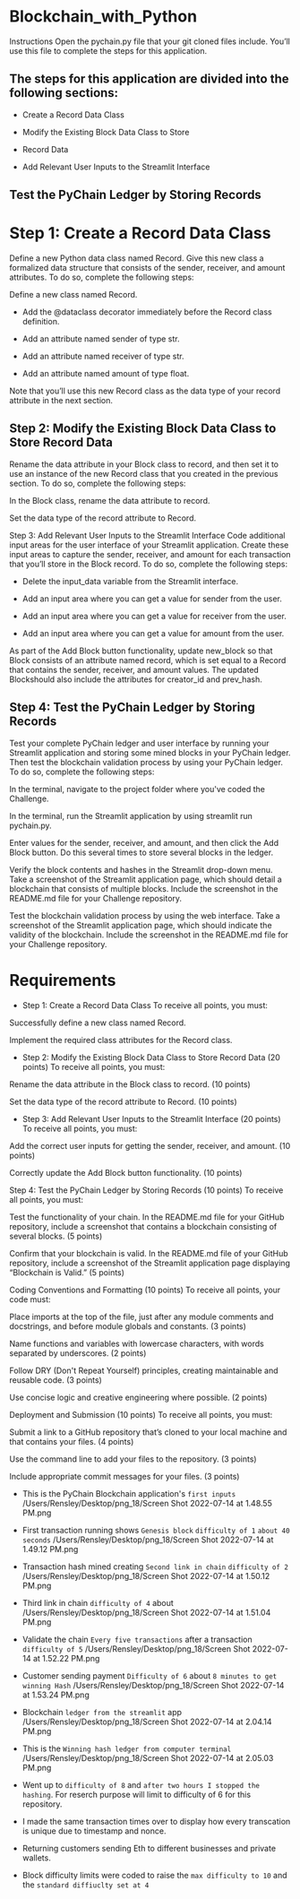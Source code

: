 # Blockchain_with_Python

Instructions
Open the pychain.py file that your git cloned files include. You’ll use this file to complete the steps for this application.

## The steps for this application are divided into the following sections:

   * Create a Record Data Class  

   * Modify the Existing Block Data Class to Store  

   * Record Data  

   * Add Relevant User Inputs to the Streamlit Interface  

## Test the PyChain Ledger by Storing Records  

# Step 1: Create a Record Data Class  

Define a new Python data class named Record. Give this new class a formalized data structure that consists of the sender, receiver, and amount attributes. To do so, complete the following steps:

Define a new class named Record.

   * Add the @dataclass decorator immediately before the Record class definition.

   * Add an attribute named sender of type str.

   * Add an attribute named receiver of type str.

   * Add an attribute named amount of type float.

Note that you’ll use this new Record class as the data type of your record attribute in the next section.

## Step 2: Modify the Existing Block Data Class to Store Record Data
Rename the data attribute in your Block class to record, and then set it to use an instance of the new Record class that you created in the previous section. To do so, complete the following steps:

In the Block class, rename the data attribute to record.

Set the data type of the record attribute to Record.

Step 3: Add Relevant User Inputs to the Streamlit Interface
Code additional input areas for the user interface of your Streamlit application. Create these input areas to capture the sender, receiver, and amount for each transaction that you’ll store in the Block record. To do so, complete the following steps:

   * Delete the input_data variable from the Streamlit interface.

   * Add an input area where you can get a value for sender from the user.

   * Add an input area where you can get a value for receiver from the user.

   * Add an input area where you can get a value for amount from the user.

As part of the Add Block button functionality, update new_block so that Block consists of an attribute named record, which is set equal to a Record that contains the sender, receiver, and amount values. The updated Blockshould also include the attributes for creator_id and prev_hash.

## Step 4: Test the PyChain Ledger by Storing Records
Test your complete PyChain ledger and user interface by running your Streamlit application and storing some mined blocks in your PyChain ledger. Then test the blockchain validation process by using your PyChain ledger. To do so, complete the following steps:

In the terminal, navigate to the project folder where you've coded the Challenge.

In the terminal, run the Streamlit application by using streamlit run pychain.py.

Enter values for the sender, receiver, and amount, and then click the Add Block button. Do this several times to store several blocks in the ledger.

Verify the block contents and hashes in the Streamlit drop-down menu. Take a screenshot of the Streamlit application page, which should detail a blockchain that consists of multiple blocks. Include the screenshot in the README.md file for your Challenge repository.

Test the blockchain validation process by using the web interface. Take a screenshot of the Streamlit application page, which should indicate the validity of the blockchain. Include the screenshot in the README.md file for your Challenge repository.

# Requirements

* Step 1: Create a Record Data Class 
To receive all points, you must:

Successfully define a new class named Record. 

Implement the required class attributes for the Record class. 

* Step 2: Modify the Existing Block Data Class to Store Record Data (20 points)
To receive all points, you must:

Rename the data attribute in the Block class to record. (10 points)

Set the data type of the record attribute to Record. (10 points)

* Step 3: Add Relevant User Inputs to the Streamlit Interface (20 points)
To receive all points, you must:

Add the correct user inputs for getting the sender, receiver, and amount. (10 points)

Correctly update the Add Block button functionality. (10 points)

Step 4: Test the PyChain Ledger by Storing Records (10 points)
To receive all points, you must:

Test the functionality of your chain. In the README.md file for your GitHub repository, include a screenshot that contains a blockchain consisting of several blocks. (5 points)

Confirm that your blockchain is valid. In the README.md file of your GitHub repository, include a screenshot of the Streamlit application page displaying “Blockchain is Valid.” (5 points)

Coding Conventions and Formatting (10 points)
To receive all points, your code must:

Place imports at the top of the file, just after any module comments and docstrings, and before module globals and constants. (3 points)

Name functions and variables with lowercase characters, with words separated by underscores. (2 points)

Follow DRY (Don't Repeat Yourself) principles, creating maintainable and reusable code. (3 points)

Use concise logic and creative engineering where possible. (2 points)

Deployment and Submission (10 points)
To receive all points, you must:

Submit a link to a GitHub repository that’s cloned to your local machine and that contains your files. (4 points)

Use the command line to add your files to the repository. (3 points)

Include appropriate commit messages for your files. (3 points)





* This is the PyChain Blockchain application's `first inputs`
/Users/Rensley/Desktop/png_18/Screen Shot 2022-07-14 at 1.48.55 PM.png

* First transaction running shows `Genesis block` `difficulty of 1` `about 40 seconds`
/Users/Rensley/Desktop/png_18/Screen Shot 2022-07-14 at 1.49.12 PM.png

* Transaction hash mined creating `Second link in chain` `difficulty of 2`
/Users/Rensley/Desktop/png_18/Screen Shot 2022-07-14 at 1.50.12 PM.png

* Third link in chain `difficulty of 4` about 
/Users/Rensley/Desktop/png_18/Screen Shot 2022-07-14 at 1.51.04 PM.png

* Validate the chain `Every five transactions` after a transaction `difficulty of 5`
/Users/Rensley/Desktop/png_18/Screen Shot 2022-07-14 at 1.52.22 PM.png

* Customer sending payment `Difficulty of 6` about `8 minutes to get winning Hash`
/Users/Rensley/Desktop/png_18/Screen Shot 2022-07-14 at 1.53.24 PM.png

* Blockchain `ledger from the streamlit` app
/Users/Rensley/Desktop/png_18/Screen Shot 2022-07-14 at 2.04.14 PM.png

* This is the `Winning hash ledger from computer terminal`
/Users/Rensley/Desktop/png_18/Screen Shot 2022-07-14 at 2.05.03 PM.png

* Went up to `difficulty of 8` and `after two hours I stopped the hashing`. For reserch purpose will limit to difficulty of 6 for this repository. 

* I made the same transaction times over to display how every transcation is unique due to timestamp and nonce. 

* Returning customers sending Eth to different businesses and private wallets.

* Block difficulty limits were coded to raise the `max difficulty to 10` and the `standard diffiuclty set at 4`

